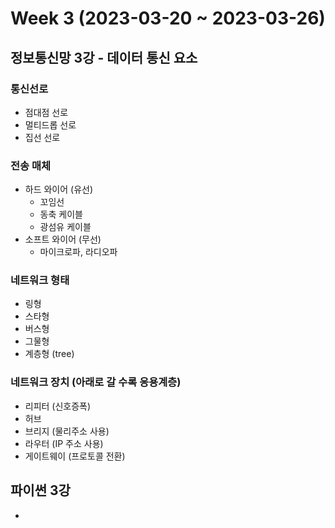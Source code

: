 # Week 3 (2023-03-20 ~ 2023-03-26)
## 정보통신망 3강 - 데이터 통신 요소
### 통신선로
- 점대점 선로
- 멀티드롭 선로
- 집선 선로

### 전송 매체
- 하드 와이어 (유선)
    - 꼬임선
    - 동축 케이블
    - 광섬유 케이블
- 소프트 와이어 (무선)
    - 마이크로파, 라디오파

### 네트워크 형태
- 링형
- 스타형
- 버스형
- 그물형
- 계층형 (tree)

### 네트워크 장치 (아래로 갈 수록 응용계층)
- 리피터 (신호증폭)
- 허브
- 브리지 (물리주소 사용)
- 라우터 (IP 주소 사용)
- 게이트웨이 (프로토콜 전환)

## 파이썬 3강
- 